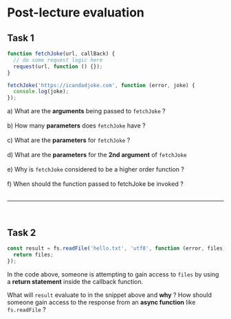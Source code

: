 # Post-lecture evaluation

## Task 1

```js
function fetchJoke(url, callBack) {
  // do some request logic here
  request(url, function () {});
}

fetchJoke('https://icandadjoke.com', function (error, joke) {
  console.log(joke);
});
```

a) What are the **arguments** being passed to `fetchJoke` ?</br></br>
b) How many **parameters** does `fetchJoke` have ?</br></br>
c) What are the **parameters** for `fetchJoke` ?</br></br>
d) What are the **parameters** for the **2nd argument** of `fetchJoke`</br></br>
e) Why is `fetchJoke` considered to be a higher order function ?</br></br>
f) When should the function passed to fetchJoke be invoked ? <br></br>

---

</br>

## Task 2

```js
const result = fs.readFile('hello.txt', 'utf8', function (error, files) {
  return files;
});
```

In the code above, someone is attempting to gain access to `files` by using a **return statement** inside the callback function. </br>

What will `result` evaluate to in the snippet above and **why** ?
How should someone gain access to the response from an **async function** like `fs.readFile` ?
